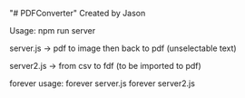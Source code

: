 "# PDFConverter" 
Created by Jason

Usage: npm run server

server.js -> pdf to image then back to pdf (unselectable text)

server2.js -> from csv to fdf (to be imported to pdf)

forever usage: 
forever server.js
forever server2.js
